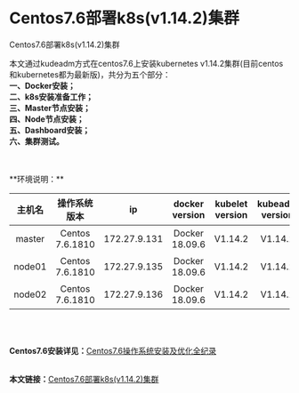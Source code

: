 # Centos7.6部署k8s(v1.14.2)集群
Centos7.6部署k8s(v1.14.2)集群

本文通过kudeadm方式在centos7.6上安装kubernetes v1.14.2集群(目前centos和kubernetes都为最新版)，共分为五个部分：
<br>
**一、Docker安装；
<br>
二、k8s安装准备工作；
<br>
三、Master节点安装；
<br>
四、Node节点安装；
<br>
五、Dashboard安装；
<br>
六、集群测试。**
<br>
<br>

<br>
**环境说明：**

| 主机名 | 操作系统版本 | ip | docker version | kubelet version | kubeadm version | kubectl version | flannel version | 备注 |
| :------: | :------:  | :------: | :------: | :------: | :------: | :------: | :------: | :------: |
| master | Centos 7.6.1810 | 172.27.9.131 |Docker 18.09.6 | V1.14.2 | V1.14.2 | V1.14.2 | V0.11.0 | master主机 |
| node01 | Centos 7.6.1810 | 172.27.9.135 |Docker 18.09.6 | V1.14.2 | V1.14.2 | V1.14.2 | V0.11.0 | node节点 |
| node02 | Centos 7.6.1810 | 172.27.9.136 |Docker 18.09.6 | V1.14.2 | V1.14.2 | V1.14.2 | V0.11.0 | node节点 |


<br> 
<br>

**Centos7.6安装详见：**[Centos7.6操作系统安装及优化全纪录 ](https://blog.51cto.com/3241766/2398136)
<br>
<br>

**本文链接：**[Centos7.6部署k8s(v1.14.2)集群 ](https://blog.51cto.com/3241766/2405624)

